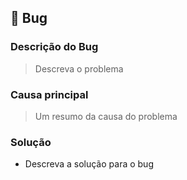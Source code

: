 ## :lady_beetle: Bug

### Descrição do Bug

> Descreva o problema

### Causa principal

> Um resumo da causa do problema

### Solução

- Descreva a solução para o bug
